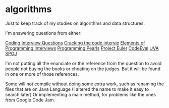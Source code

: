 algorithms
==========

Just to keep track of my studies on algorithms and data structures.

I'm answering questions from either:

[Coding Interview Questions](http://www.amazon.com/Coding-Interview-Questions-Narasimha-Karumanchi/dp/1475293534/)
[Cracking the code intervie](http://www.amazon.com/Cracking-Coding-Interview-Programming-Questions/dp/098478280X/)
[Elements of Programming Interviews](http://www.amazon.com/Elements-Programming-Interviews-Questions-Solutions/dp/1479274836/)
[Programming Pearls](http://www.amazon.com/Programming-Pearls-2nd-Edition-Bentley/dp/0201657880/)
[Project Euler](http://projecteuler.net/)
[CodeEval](https://www.codeeval.com/)
[UVA](http://uva.onlinejudge.org/)
[SPOJ](https://www.spoj.com/)

I'm not putting all the enunciate or the reference from the question to avoid people not buying the books or cheating on the judges. But it will be found in one or more of those references.

Some will not compile without doing some extra work, such as renaming the files that are on Java Language (I altered the name to make it easy to search later) Or implementing a main method, for problems like the ones from Google Code Jam.





